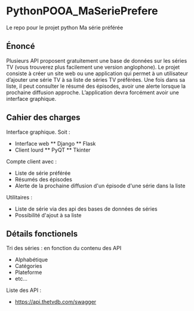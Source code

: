 # PythonPOOA_MaSeriePrefere
Le repo pour le projet python Ma série préférée

## Énoncé
Plusieurs API proposent gratuitement une base de données sur les séries TV (vous trouverez plus facilement une version anglophone).
Le projet consiste à créer un site web ou une application qui permet à un utilisateur d’ajouter une série TV à sa liste de séries TV préférées. Une fois dans sa liste, il peut consulter le résumé des épisodes, avoir une alerte lorsque la prochaine diffusion approche.
L’application devra forcément avoir une interface graphique.

## Cahier des charges
Interface graphique. Soit : 
* Interface web
** Django
** Flask
* Client lourd
** PyQT
** Tkinter

Compte client avec :
* Liste de série préférée
* Résumés des épisodes
* Alerte de la prochaine diffusion d'un épisode d'une série dans la liste

Utilitaires :
* Liste de série via des api des bases de données de séries
* Possibilité d'ajout à sa liste

## Détails fonctionels
Tri des séries : en fonction du contenu des API
* Alphabétique
* Catégories
* Plateforme
* etc...

Liste des API :
* https://api.thetvdb.com/swagger
